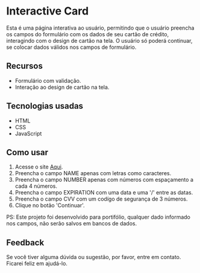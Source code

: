 # Interactive Card

Esta é uma página interativa ao usuário, permitindo que o usuário preencha os campos do formulário com os dados de seu cartão de crédito, interagindo com o design de cartão na tela. O usuário só poderá continuar, se colocar dados válidos nos campos de formulário.

## Recursos
- Formulário com validação.
- Interação ao design de cartão na tela.

## Tecnologias usadas
- HTML
- CSS
- JavaScript

## Como usar
1. Acesse o site [Aqui](https://isaacandra.github.io/Interactive-Card/).
2. Preencha o campo NAME apenas com letras como caracteres.
3. Preencha o campo NUMBER apenas com números com espaçamento a cada 4 números.
4. Preencha o campo EXPIRATION com uma data e uma '/' entre as datas.
5. Preencha o campo CVV com um codígo de segurança de 3 números.
6. Clique no botão 'Continuar'.

PS: Este projeto foi desenvolvido para portifólio, qualquer dado informado nos campos, não serão salvos em bancos de dados.

## Feedback
Se você tiver alguma dúvida ou sugestão, por favor, entre em contato. Ficarei feliz em ajudá-lo.
